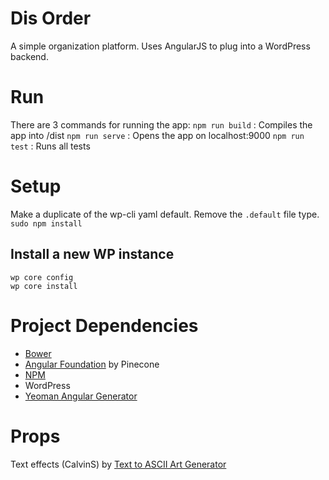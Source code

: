 # Dis Order

A simple organization platform. Uses AngularJS to plug into a WordPress backend.

# Run
There are 3 commands for running the app:
`npm run build` : Compiles the app into /dist
`npm run serve` : Opens the app on localhost:9000
`npm run test` : Runs all tests

# Setup
Make a duplicate of the wp-cli yaml default. Remove the `.default` file type.
`sudo npm install`

## Install a new WP instance
```
wp core config
wp core install
```

# Project Dependencies 
- [Bower](http://bower.io)
- [Angular Foundation](https://github.com/pineconellc/angular-foundation) by Pinecone
- [NPM](https://www.npmjs.org/)
- WordPress
- [Yeoman Angular Generator](https://github.com/yeoman/generator-angular)


# Props

Text effects (CalvinS) by [Text to ASCII Art Generator](http://patorjk.com/software/taag/)